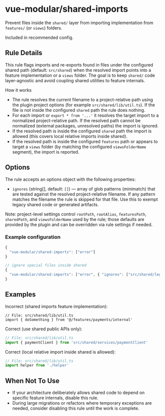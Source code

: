 # vue-modular/shared-imports

Prevent files inside the `shared/` layer from importing implementation from `features/` (or `views`) folders.

Included in recommended config.

## Rule Details

This rule flags imports and re-exports found in files under the configured shared path (default: `src/shared`) when the resolved import points into a feature implementation or a `views` folder. The goal is to keep `shared/` code layer-agnostic and avoid coupling shared utilities to feature internals.

How it works

- The rule resolves the current filename to a project-relative path using the plugin project options (for example `src/shared/lib/util.ts`). If the file is not inside the configured `shared` path the rule does nothing.
- For each import or `export * from '...'` it resolves the target import to a normalized project-relative path. If the resolved path cannot be normalized (external packages, unresolved paths) the import is ignored.
- If the resolved path is inside the configured `shared` path the import is allowed (this covers local relative imports inside shared).
- If the resolved path is inside the configured `features` path or appears to target a `views` folder (by matching the configured `viewsFolderName` segment), the import is reported.

## Options

The rule accepts an options object with the following properties:

- `ignores` (string[], default: `[]`) — array of glob patterns (minimatch) that are tested against the resolved project-relative filename. If any pattern matches the filename the rule is skipped for that file. Use this to exempt legacy shared code or generated artifacts.

Note: project-level settings control `rootPath`, `rootAlias`, `featuresPath`, `sharedPath`, and `viewsFolderName` used by the rule; those defaults are provided by the plugin and can be overridden via rule settings if needed.

### Example configuration

```js
{
  "vue-modular/shared-imports": ["error"]
}

// ignore special files inside shared
{
  "vue-modular/shared-imports": ["error", { "ignores": ["src/shared/legacy/**"] }]
}
```

## Examples

Incorrect (shared imports feature implementation):

```text
// File: src/shared/lib/util.ts
import { doSomething } from '@/features/payments/internal'
```

Correct (use shared public APIs only):

```ts
// File: src/shared/lib/util.ts
import { paymentClient } from 'src/shared/services/paymentClient'
```

Correct (local relative import inside shared is allowed):

```ts
// File: src/shared/lib/util.ts
import helper from './helper'
```

## When Not To Use

- If your architecture deliberately allows shared code to depend on specific feature internals, disable this rule.
- During large migrations or refactors where temporary exceptions are needed, consider disabling this rule until the work is complete.

